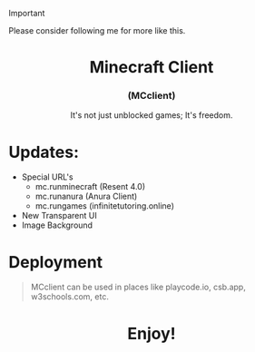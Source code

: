 > [!IMPORTANT]
> Please consider following me for more like this.
# 

<h1 align="center"><strong>Minecraft Client</strong></h1>
<h3 align="center">(MCclient)</h3>
<p align="center">It's not just unblocked games; It's freedom.</p>


# Updates:
- Special URL's
  - mc.runminecraft (Resent 4.0)
  - mc.runanura (Anura Client)
  - mc.rungames (infinitetutoring.online)
- New Transparent UI
- Image Background

# Deployment
> MCclient can be used in places like playcode.io, csb.app, w3schools.com, etc. 

<h1 align="center">Enjoy!</h1>
